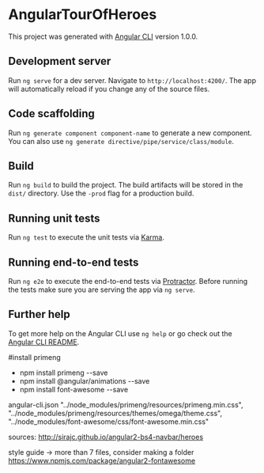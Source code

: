 # AngularTourOfHeroes

This project was generated with [Angular CLI](https://github.com/angular/angular-cli) version 1.0.0.

## Development server

Run `ng serve` for a dev server. Navigate to `http://localhost:4200/`. The app will automatically reload if you change any of the source files.

## Code scaffolding

Run `ng generate component component-name` to generate a new component. You can also use `ng generate directive/pipe/service/class/module`.

## Build

Run `ng build` to build the project. The build artifacts will be stored in the `dist/` directory. Use the `-prod` flag for a production build.

## Running unit tests

Run `ng test` to execute the unit tests via [Karma](https://karma-runner.github.io).

## Running end-to-end tests

Run `ng e2e` to execute the end-to-end tests via [Protractor](http://www.protractortest.org/).
Before running the tests make sure you are serving the app via `ng serve`.

## Further help

To get more help on the Angular CLI use `ng help` or go check out the [Angular CLI README](https://github.com/angular/angular-cli/blob/master/README.md).


#install primeng
- npm install primeng --save
- npm install @angular/animations --save
- npm install font-awesome --save

angular-cli.json
  "../node_modules/primeng/resources/primeng.min.css",
        "../node_modules/primeng/resources/themes/omega/theme.css",
        "../node_modules/font-awesome/css/font-awesome.min.css"

sources:
http://sirajc.github.io/angular2-bs4-navbar/heroes

style guide -> more than 7 files, consider making a folder
https://www.npmjs.com/package/angular2-fontawesome